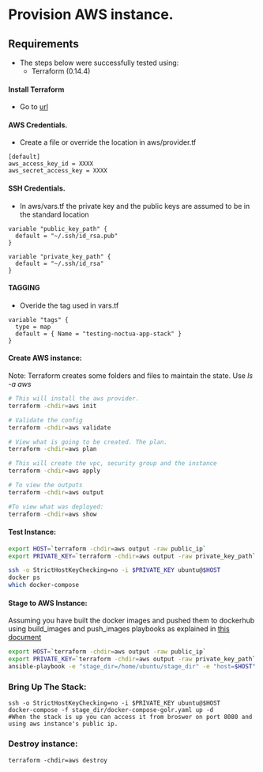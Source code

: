 # Provision AWS instance.

## Requirements 

- The steps below were successfully tested using:
    - Terraform (0.14.4)

#### Install Terraform

- Go to [url](https://learn.hashicorp.com/tutorials/terraform/install-cli)

#### AWS Credentials.
- Create a file or override the location in aws/provider.tf

```
[default]
aws_access_key_id = XXXX
aws_secret_access_key = XXXX
```
#### SSH Credentials.
- In aws/vars.tf the private key and the public keys are assumed to be in the standard location

```
variable "public_key_path" {
  default = "~/.ssh/id_rsa.pub"
}

variable "private_key_path" {
  default = "~/.ssh/id_rsa"
}

```

#### TAGGING
- Overide the tag used in vars.tf

```
variable "tags" {
  type = map
  default = { Name = "testing-noctua-app-stack" }
}
```
#### Create AWS instance: 

Note: Terraform creates some folders and files to maintain the state. Use <i>ls -a aws</i>

```sh
# This will install the aws provider. 
terraform -chdir=aws init

# Validate the config
terraform -chdir=aws validate

# View what is going to be created. The plan.
terraform -chdir=aws plan

# This will create the vpc, security group and the instance
terraform -chdir=aws apply

# To view the outputs
terraform -chdir=aws output 

#To view what was deployed:
terraform -chdir=aws show 

```

#### Test Instance: 

```sh
export HOST=`terraform -chdir=aws output -raw public_ip`
export PRIVATE_KEY=`terraform -chdir=aws output -raw private_key_path`

ssh -o StrictHostKeyChecking=no -i $PRIVATE_KEY ubuntu@$HOST
docker ps
which docker-compose
```

#### Stage to AWS Instance: 

Assuming you have built the docker images and pushed them to dockerhub using 
build_images and push_images playbooks as explained in [this document](../README.md)

```sh
export HOST=`terraform -chdir=aws output -raw public_ip`
export PRIVATE_KEY=`terraform -chdir=aws output -raw private_key_path`
ansible-playbook -e "stage_dir=/home/ubuntu/stage_dir" -e "host=$HOST" --private-key $PRIVATE_KEY  -u ubuntu -i "$HOST,"  stage.yaml
```

### Bring Up The Stack: 

```
ssh -o StrictHostKeyChecking=no -i $PRIVATE_KEY ubuntu@$HOST
docker-compose -f stage_dir/docker-compose-golr.yaml up -d
#When the stack is up you can access it from broswer on port 8080 and using aws instance's public ip. 
```

### Destroy instance:
```
terraform -chdir=aws destroy
```


